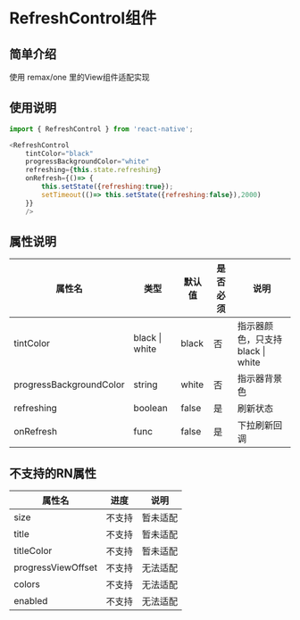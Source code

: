 # RefreshControl组件

## 简单介绍
使用 remax/one 里的View组件适配实现
## 使用说明

```js
import { RefreshControl } from 'react-native';

<RefreshControl
    tintColor="black"
    progressBackgroundColor="white"
    refreshing={this.state.refreshing}
    onRefresh={()=> {
        this.setState({refreshing:true});
        setTimeout(()=> this.setState({refreshing:false}),2000)
    }}
    />
```
## 属性说明
属性名|类型|默认值|是否必须|说明|
---|---|---|---|---|
 tintColor | black &#124; white | black | 否 | 指示器颜色，只支持 black &#124; white |
 progressBackgroundColor | string | white | 否 | 指示器背景色 |
 refreshing | boolean | false | 是 | 刷新状态 |
 onRefresh | func | false | 是 | 下拉刷新回调 |

  
## 不支持的RN属性
属性名|进度|说明|
---|---|---|
 size | 不支持 | 暂未适配 |
 title | 不支持 | 暂未适配 |
 titleColor | 不支持 | 暂未适配 |
 progressViewOffset | 不支持 | 无法适配 |
 colors | 不支持 | 无法适配 |
 enabled | 不支持 | 无法适配 |

